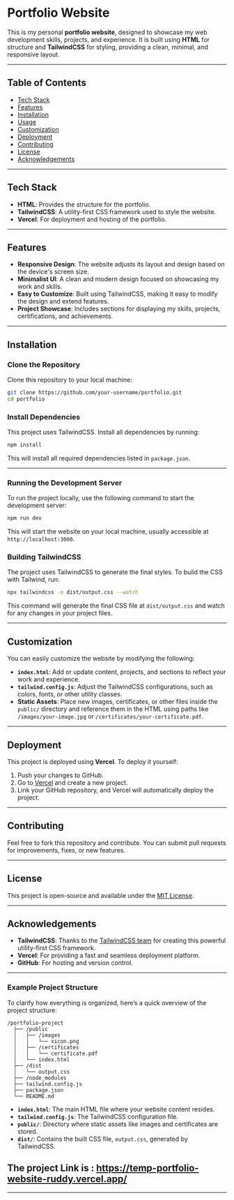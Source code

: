 # Portfolio Website

This is my personal **portfolio website**, designed to showcase my web development skills, projects, and experience. It is built using **HTML** for structure and **TailwindCSS** for styling, providing a clean, minimal, and responsive layout.

---

## Table of Contents

- [Tech Stack](#tech-stack)
- [Features](#features)
- [Installation](#installation)
- [Usage](#usage)
- [Customization](#customization)
- [Deployment](#deployment)
- [Contributing](#contributing)
- [License](#license)
- [Acknowledgements](#acknowledgements)

---

## Tech Stack

- **HTML**: Provides the structure for the portfolio.
- **TailwindCSS**: A utility-first CSS framework used to style the website.
- **Vercel**: For deployment and hosting of the portfolio.

---

## Features

- **Responsive Design**: The website adjusts its layout and design based on the device's screen size.
- **Minimalist UI**: A clean and modern design focused on showcasing my work and skills.
- **Easy to Customize**: Built using TailwindCSS, making it easy to modify the design and extend features.
- **Project Showcase**: Includes sections for displaying my skills, projects, certifications, and achievements.

---

## Installation

### Clone the Repository

Clone this repository to your local machine:

```bash
git clone https://github.com/your-username/portfolio.git
cd portfolio
```

### Install Dependencies

This project uses TailwindCSS. Install all dependencies by running:

```bash
npm install
```

This will install all required dependencies listed in `package.json`.

---

### Running the Development Server

To run the project locally, use the following command to start the development server:

```bash
npm run dev
```

This will start the website on your local machine, usually accessible at `http://localhost:3000`.

### Building TailwindCSS

The project uses TailwindCSS to generate the final styles. To build the CSS with Tailwind, run:

```bash
npx tailwindcss -o dist/output.css --watch
```

This command will generate the final CSS file at `dist/output.css` and watch for any changes in your project files.

---

## Customization

You can easily customize the website by modifying the following:

- **`index.html`**: Add or update content, projects, and sections to reflect your work and experience.
- **`tailwind.config.js`**: Adjust the TailwindCSS configurations, such as colors, fonts, or other utility classes.
- **Static Assets**: Place new images, certificates, or other files inside the `public/` directory and reference them in the HTML using paths like `/images/your-image.jpg` or `/certificates/your-certificate.pdf`.

---

## Deployment

This project is deployed using **Vercel**. To deploy it yourself:

1. Push your changes to GitHub.
2. Go to [Vercel](https://vercel.com/) and create a new project.
3. Link your GitHub repository, and Vercel will automatically deploy the project.

---

## Contributing

Feel free to fork this repository and contribute. You can submit pull requests for improvements, fixes, or new features.

---

## License

This project is open-source and available under the [MIT License](LICENSE).

---

## Acknowledgements

- **TailwindCSS**: Thanks to the [TailwindCSS team](https://tailwindcss.com/) for creating this powerful utility-first CSS framework.
- **Vercel**: For providing a fast and seamless deployment platform.
- **GitHub**: For hosting and version control.

---

### Example Project Structure

To clarify how everything is organized, here’s a quick overview of the project structure:

```plaintext
/portfolio-project
  ├── /public
  │   ├── /images
  │   │   └── xicon.png
  │   ├── /certificates
  │   │   └── certificate.pdf
  │   └── index.html
  ├── /dist
  │   └── output.css
  ├── /node_modules
  ├── tailwind.config.js
  ├── package.json
  └── README.md
```

- **`index.html`**: The main HTML file where your website content resides.
- **`tailwind.config.js`**: The TailwindCSS configuration file.
- **`public/`**: Directory where static assets like images and certificates are stored.
- **`dist/`**: Contains the built CSS file, `output.css`, generated by TailwindCSS.

## The project Link is :   https://temp-portfolio-website-ruddy.vercel.app/
---